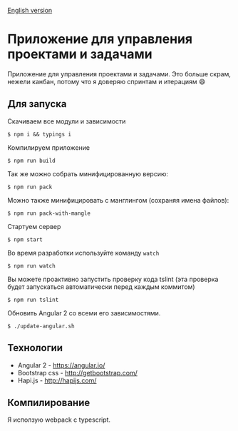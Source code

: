 [English version](https://github.com/artemdemo/pm-app/blob/master/readme.md)

# Приложение для управления проектами и задачами

Приложение для управления проектами и задачами. Это больше скрам, нежели канбан,
потому что я доверяю спринтам и итерациям :smile:

## Для запуска

Скачиваем все модули и зависимости

```
$ npm i && typings i
```

Компилируем приложение

```
$ npm run build
```

Так же можно собрать минифицированную версию:

```
$ npm run pack
```

Можно также минифицировать с манглингом (сохраняя имена файлов):

```
$ npm run pack-with-mangle
```

Стартуем сервер

```
$ npm start
```

Во время разработки используйте команду `watch`

```
$ npm run watch
```

Вы можете проактивно запустить проверку кода tslint (эта проверка будет запускаться автоматически перед каждым коммитом)

```
$ npm run tslint
```

Обновить Angular 2 со всеми его зависимостями. 

```
$ ./update-angular.sh
```

## Технологии

* Angular 2 - https://angular.io/
* Bootstrap css - http://getbootstrap.com/
* Hapi.js - http://hapijs.com/

## Компилирование

Я исползую webpack с typescript.
